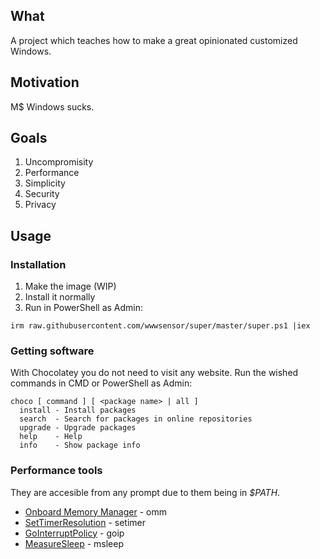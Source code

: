 ## What
A project which teaches how to make a great opinionated customized Windows.
## Motivation
M$ Windows sucks.
## Goals
1. Uncompromisity
2. Performance
3. Simplicity
4. Security
5. Privacy
## Usage
### Installation
1. Make the image (WIP)
2. Install it normally
2. Run in PowerShell as Admin:
```
irm raw.githubusercontent.com/wwwsensor/super/master/super.ps1 |iex
```
### Getting software
With Chocolatey you do not need to visit any website. Run the wished commands in CMD or PowerShell as Admin:
```
choco [ command ] [ <package name> | all ]
  install - Install packages
  search  - Search for packages in online repositories
  upgrade - Upgrade packages
  help    - Help
  info    - Show package info
```
### Performance tools
They are accesible from any prompt due to them being in _$PATH_.
- [Onboard Memory Manager](https://youtube.com/shorts/NEbTqOoR2kM) - omm
- [SetTimerResolution](https://github.com/amitxv/timerresolution) - setimer
- [GoInterruptPolicy](https://github.com/spddl/GoInterruptPolicy) - goip
- [MeasureSleep](https://github.com/amitxv/timerresolution) - msleep
